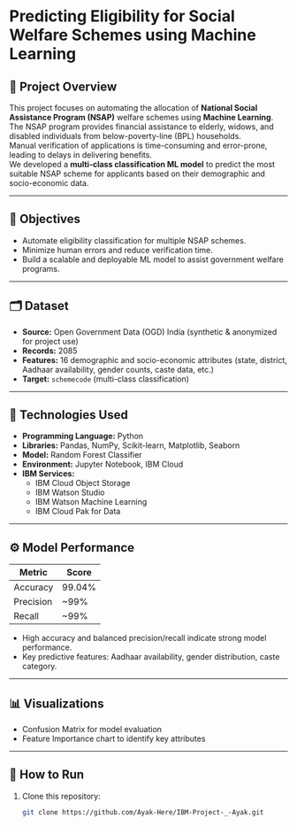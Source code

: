 # Predicting Eligibility for Social Welfare Schemes using Machine Learning

## 📜 Project Overview
This project focuses on automating the allocation of **National Social Assistance Program (NSAP)** welfare schemes using **Machine Learning**.  
The NSAP program provides financial assistance to elderly, widows, and disabled individuals from below-poverty-line (BPL) households.  
Manual verification of applications is time-consuming and error-prone, leading to delays in delivering benefits.  
We developed a **multi-class classification ML model** to predict the most suitable NSAP scheme for applicants based on their demographic and socio-economic data.

---

## 🎯 Objectives
- Automate eligibility classification for multiple NSAP schemes.
- Minimize human errors and reduce verification time.
- Build a scalable and deployable ML model to assist government welfare programs.

---

## 🗂️ Dataset
- **Source:** Open Government Data (OGD) India (synthetic & anonymized for project use)
- **Records:** 2085  
- **Features:** 16 demographic and socio-economic attributes (state, district, Aadhaar availability, gender counts, caste data, etc.)  
- **Target:** `schemecode` (multi-class classification)

---

## 🧰 Technologies Used
- **Programming Language:** Python  
- **Libraries:** Pandas, NumPy, Scikit-learn, Matplotlib, Seaborn  
- **Model:** Random Forest Classifier  
- **Environment:** Jupyter Notebook, IBM Cloud  
- **IBM Services:**
  - IBM Cloud Object Storage
  - IBM Watson Studio
  - IBM Watson Machine Learning
  - IBM Cloud Pak for Data

---

## ⚙️ Model Performance
| Metric          | Score   |
|-----------------|---------|
| Accuracy        | 99.04%  |
| Precision       | ~99%    |
| Recall          | ~99%    |

- High accuracy and balanced precision/recall indicate strong model performance.
- Key predictive features: Aadhaar availability, gender distribution, caste category.

---

## 📊 Visualizations
- Confusion Matrix for model evaluation  
- Feature Importance chart to identify key attributes  

---

## 🚀 How to Run
1. Clone this repository:
   ```bash
   git clone https://github.com/Ayak-Here/IBM-Project-_-Ayak.git